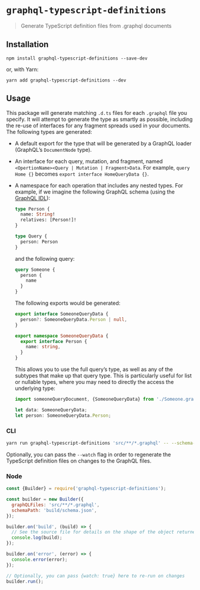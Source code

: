# `graphql-typescript-definitions`

> Generate TypeScript definition files from .graphql documents

## Installation

```
npm install graphql-typescript-definitions --save-dev
```

or, with Yarn:

```
yarn add graphql-typescript-definitions --dev
```

## Usage

This package will generate matching `.d.ts` files for each `.graphql` file you specify. It will attempt to generate the type as smartly as possible, including the re-use of interfaces for any fragment spreads used in your documents. The following types are generated:

* A default export for the type that will be generated by a GraphQL loader (GraphQL’s `DocumentNode` type).

* An interface for each query, mutation, and fragment, named `<OpertionName><Query | Mutation | Fragment>Data`. For example, `query Home {}` becomes `export interface HomeQueryData {}`.

* A namespace for each operation that includes any nested types. For example, if we imagine the following GraphQL schema (using the [GraphQL IDL](https://www.graph.cool/docs/faq/graphql-idl-schema-definition-language-kr84dktnp0/)):

  ```graphql
  type Person {
    name: String!
    relatives: [Person!]!
  }

  type Query {
    person: Person
  }
  ```

  and the following query:

  ```graphql
  query Someone {
    person {
      name
    }
  }
  ```

  The following exports would be generated:

  ```typescript
  export interface SomeoneQueryData {
    person?: SomeoneQueryData.Person | null,
  }

  export namespace SomeoneQueryData {
    export interface Person {
      name: string,
    }
  }
  ```

  This allows you to use the full query’s type, as well as any of the subtypes that make up that query type. This is particularly useful for list or nullable types, where you may need to directly the access the underlying type:

  ```typescript
  import someoneQueryDocument, {SomeoneQueryData} from './Someone.graphql';

  let data: SomeoneQueryData;
  let person: SomeoneQueryData.Person;
  ```

### CLI

```sh
yarn run graphql-typescript-definitions 'src/**/*.graphql' -- --schema-path 'build/schema.json'
```

Optionally, you can pass the `--watch` flag in order to regenerate the TypeScript definition files on changes to the GraphQL files.

### Node

```js
const {Builder} = require('graphql-typescript-definitions');

const builder = new Builder({
  graphQLFiles: 'src/**/*.graphql',
  schemaPath: 'build/schema.json',
});

builder.on('build', (build) => {
  // See the source file for details on the shape of the object returned here
  console.log(build);
});

builder.on('error', (error) => {
  console.error(error);
});

// Optionally, you can pass {watch: true} here to re-run on changes
builder.run();
```
